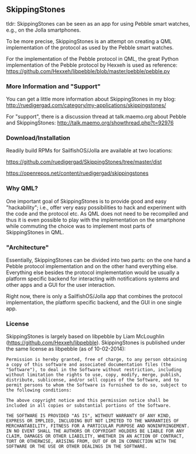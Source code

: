 ## SkippingStones ##

tldr: SkippingStones can be seen as an app for using Pebble smart watches, e.g., on the Jolla smartphones.

To be more precise, SkippingStones is an attempt on creating a QML implementation of the protocol as used by the Pebble smart watches.

For the implementation of the Pebble protocol in QML, the great Python implementation of the Pebble protocol by Hexxeh is used as reference: https://github.com/Hexxeh/libpebble/blob/master/pebble/pebble.py

### More Information and "Support" ###

You can get a little more information about SkippingStones in my blog: http://ruedigergad.com/category/my-applications/skippingstones/

For "support", there is a discussion thread at talk.maemo.org about Pebble and SkippingStones: http://talk.maemo.org/showthread.php?t=92976

### Download/Installation ###

Readily build RPMs for SailfishOS/Jolla are available at two locations:

https://github.com/ruedigergad/SkippingStones/tree/master/dist

https://openrepos.net/content/ruedigergad/skippingstones


### Why QML? ###

One important goal of SkippingStones is to provide good and easy "hackability"; i.e., offer very easy possibilities to hack and experiment with the code and the protocol etc.
As QML does not need to be recompiled and thus it is even possible to play with the implementation on the smartphone while commuting the choice was to implement most parts of SkippingStones in QML.


### "Architecture" ###

Essentially, SkippingStones can be divided into two parts: on the one hand a Pebble protocol implementation and on the other hand everything else.
Everything else besides the protocol implementation would be usually a platform specific backend for interacting with notifications systems and other apps and a GUI for the user interaction.

Right now, there is only a SailfishOS/Jolla app that combines the protocol implementation, the platform specific backend, and the GUI in one single app.


### License ###
SkippingStones is largely based on libpebble by Liam McLoughlin (https://github.com/Hexxeh/libpebble). 
SkippingStones is published under the same license as libpebble (as of 10-02-2014):
```
Permission is hereby granted, free of charge, to any person obtaining a copy of this software and associated documentation files (the "Software"), to deal in the Software without restriction, including without limitation the rights to use, copy, modify, merge, publish, distribute, sublicense, and/or sell copies of the Software, and to permit persons to whom the Software is furnished to do so, subject to the following conditions:

The above copyright notice and this permission notice shall be included in all copies or substantial portions of the Software.

THE SOFTWARE IS PROVIDED "AS IS", WITHOUT WARRANTY OF ANY KIND, EXPRESS OR IMPLIED, INCLUDING BUT NOT LIMITED TO THE WARRANTIES OF MERCHANTABILITY, FITNESS FOR A PARTICULAR PURPOSE AND NONINFRINGEMENT. IN NO EVENT SHALL THE AUTHORS OR COPYRIGHT HOLDERS BE LIABLE FOR ANY CLAIM, DAMAGES OR OTHER LIABILITY, WHETHER IN AN ACTION OF CONTRACT, TORT OR OTHERWISE, ARISING FROM, OUT OF OR IN CONNECTION WITH THE SOFTWARE OR THE USE OR OTHER DEALINGS IN THE SOFTWARE.
```
